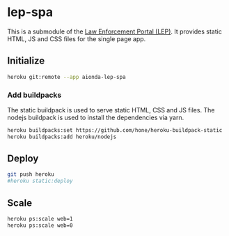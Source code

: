 # lep-spa
This is a submodule of the [Law Enforcement Portal (LEP)](https://github.com/AiondaDotCom/lep). It provides static HTML, JS and CSS files for the single page app.

## Initialize
```sh
heroku git:remote --app aionda-lep-spa
```

### Add buildpacks
The static buildpack is used to serve static HTML, CSS and JS files.
The nodejs buildpack is used to install the dependencies via yarn.
```sh
heroku buildpacks:set https://github.com/hone/heroku-buildpack-static
heroku buildpacks:add heroku/nodejs
```

## Deploy
```sh
git push heroku
#heroku static:deploy
```

## Scale
```sh
heroku ps:scale web=1
heroku ps:scale web=0
```

